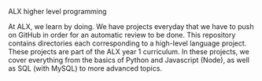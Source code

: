 ALX higher level programming

At ALX, we learn by doing. We have projects everyday that we have to push on GitHub in order for an automatic review to be done. This repository contains directories each corresponding to a high-level language project. These projects are part of the ALX year 1 curriculum. In these projects, we cover everything from the basics of Python and Javascript (Node), as well as SQL (with MySQL) to more advanced topics.

